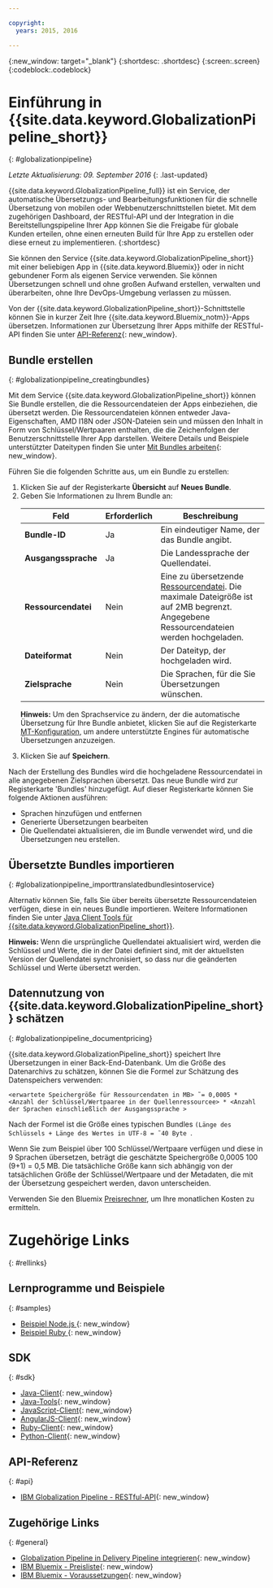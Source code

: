 ```yaml
---

copyright:
  years: 2015, 2016

---
```


{:new_window: target="_blank"}
{:shortdesc: .shortdesc}
{:screen:.screen}
{:codeblock:.codeblock}


# Einführung in {{site.data.keyword.GlobalizationPipeline_short}}
{: #globalizationpipeline}

*Letzte Aktualisierung: 09. September 2016*
{: .last-updated}

{{site.data.keyword.GlobalizationPipeline_full}} ist ein Service, der automatische Übersetzungs- und Bearbeitungsfunktionen für die schnelle Übersetzung von mobilen oder Webbenutzerschnittstellen bietet. Mit dem zugehörigen Dashboard, der RESTful-API und der Integration in die Bereitstellungspipeline Ihrer App können Sie die Freigabe für globale Kunden erteilen, ohne einen erneuten Build für Ihre App zu erstellen oder diese erneut zu implementieren.
{:shortdesc}

Sie können den Service {{site.data.keyword.GlobalizationPipeline_short}} mit einer beliebigen App in {{site.data.keyword.Bluemix}} oder in nicht gebundener Form als eigenen Service verwenden. Sie können Übersetzungen schnell und ohne großen Aufwand erstellen, verwalten und überarbeiten, ohne Ihre DevOps-Umgebung verlassen zu müssen.

Von der {{site.data.keyword.GlobalizationPipeline_short}}-Schnittstelle können Sie in kurzer Zeit Ihre {{site.data.keyword.Bluemix_notm}}-Apps übersetzen. Informationen zur Übersetzung Ihrer Apps mithilfe der RESTful-API finden Sie unter [API-Referenz](https://gp-rest.ng.bluemix.net/translate/swagger/index.html){: new_window}. 


## Bundle erstellen
{: #globalizationpipeline_creatingbundles}

Mit dem Service {{site.data.keyword.GlobalizationPipeline_short}} können Sie Bundle erstellen, die die Ressourcendateien der Apps einbeziehen, die übersetzt werden. Die Ressourcendateien können entweder Java-Eigenschaften, AMD I18N oder JSON-Dateien sein und müssen den Inhalt in Form von Schlüssel/Wertpaaren enthalten, die die Zeichenfolgen der Benutzerschnittstelle Ihrer App darstellen.  Weitere Details und Beispiele unterstützter Dateitypen finden Sie unter [Mit Bundles arbeiten](./bundles.html){: new_window}.

Führen Sie die folgenden Schritte aus, um ein Bundle zu erstellen:

<ol>
<li>Klicken Sie auf der Registerkarte <strong>Übersicht</strong> auf <strong>Neues Bundle</strong>.</li>

<li>Geben Sie Informationen zu Ihrem Bundle an:</li>
<table>
<thead>
<tr>
<th>Feld</th>
<th>Erforderlich</th>
<th>Beschreibung</th>
</tr>
</thead>
<tbody>
<tr>
<td><strong>Bundle-ID</strong></td>
<td>Ja</td>
<td>Ein eindeutiger Name, der das Bundle angibt.</td>
</tr>
<tr>
<td><strong>Ausgangssprache</strong></td>
<td>Ja</td>
<td>Die Landessprache der Quellendatei.</td>
</tr>
<tr>
<td><strong>Ressourcendatei</strong></td>
<td>Nein</td>
<td>Eine zu übersetzende <a href=https://new-console.ng.bluemix.net/docs/services/GlobalizationPipeline/bundles.html>Ressourcendatei</a>. Die maximale Dateigröße ist auf 2MB begrenzt. Angegebene Ressourcendateien werden hochgeladen.</td>
</tr>
<tr>
<td><strong>Dateiformat</strong></td>
<td>Nein</td>
<td>Der Dateityp, der hochgeladen wird.</td>
</tr>
<tr>
<td><strong>Zielsprache</strong></td>
<td>Nein</td>
<td>Die Sprachen, für die Sie Übersetzungen wünschen.</td>
</tr>
</tbody>
</table>

<p><strong>Hinweis:</strong> Um den Sprachservice zu ändern, der die automatische Übersetzung für Ihre Bundle anbietet, klicken Sie auf die Registerkarte <a href=https://new-console.ng.bluemix.net/docs/services/GlobalizationPipeline/managing_translations.html#globalizationpipeline_service_to_service>MT-Konfiguration</a>, um andere unterstützte Engines für automatische Übersetzungen anzuzeigen.</p>

<li>Klicken Sie auf <strong>Speichern</strong>.</li></ol>


Nach der Erstellung des Bundles wird die hochgeladene Ressourcendatei in alle angegebenen Zielsprachen übersetzt. Das neue Bundle wird zur Registerkarte 'Bundles' hinzugefügt. Auf dieser Registerkarte können Sie folgende Aktionen ausführen:

* Sprachen hinzufügen und entfernen
* Generierte Übersetzungen bearbeiten
* Die Quellendatei aktualisieren, die im Bundle verwendet wird, und die Übersetzungen neu erstellen.

## Übersetzte Bundles importieren
{: #globalizationpipeline_importtranslatedbundlesintoservice}

Alternativ können Sie, falls Sie über bereits übersetzte Ressourcendateien verfügen, diese in ein neues Bundle importieren. Weitere Informationen finden Sie unter [Java Client Tools für {{site.data.keyword.GlobalizationPipeline_short}}](https://github.com/IBM-Bluemix/gp-java-tools).

**Hinweis:**  Wenn die ursprüngliche Quellendatei aktualisiert wird, werden die Schlüssel und Werte, die in der Datei definiert sind, mit der aktuellsten Version der Quellendatei synchronisiert, so dass nur die geänderten Schlüssel und Werte übersetzt werden.

## Datennutzung von {{site.data.keyword.GlobalizationPipeline_short}} schätzen
{: #globalizationpipeline_documentpricing}

{{site.data.keyword.GlobalizationPipeline_short}} speichert Ihre Übersetzungen in einer Back-End-Datenbank. Um die Größe des Datenarchivs zu schätzen, können Sie die Formel zur Schätzung des Datenspeichers verwenden:

`<erwartete Speichergröße für Ressourcendaten in MB> ˜= 0,0005 * <Anzahl der Schlüssel/Wertpaaree in der Quellenressourcee> * <Anzahl der Sprachen einschließlich der Ausgangssprache >`

Nach der Formel ist die Größe eines typischen Bundles `(Länge des Schlüssels + Länge des Wertes in UTF-8 = ˜40 Byte `.

Wenn Sie zum Beispiel über 100 Schlüssel/Wertpaare verfügen und diese in 9 Sprachen übersetzen, beträgt die geschätzte Speichergröße 0,0005 100 (9+1) = 0,5 MB. Die tatsächliche Größe kann sich abhängig von der tatsächlichen Größe der Schlüssel/Wertpaare und der Metadaten, die mit der Übersetzung gespeichert werden, davon unterscheiden.

Verwenden Sie den Bluemix [Preisrechner](https://console.ng.bluemix.net/?direct=classic/#/pricing/cloudOEPaneId=pricing&paneId=pricingSheet&orgGuid=127a45f4-4461-4d5b-a26b-6dc2fdd1a3a2&spaceGuid=208fb1ff-413b-4fd9-9615-e8226062d0f3), um Ihre monatlichen Kosten zu ermitteln.


# Zugehörige Links
{: #rellinks}
## Lernprogramme und Beispiele
{: #samples}

* [Beispiel Node.js ](https://github.com/IBM-Bluemix/gp-nodejs-sample){: new_window}
* [Beispiel Ruby ](https://github.com/IBM-Bluemix/gp-ruby-sample){: new_window}

## SDK
{: #sdk}

* [Java-Client](https://github.com/IBM-Bluemix/gp-java-client){: new_window}
* [Java-Tools](https://github.com/IBM-Bluemix/gp-java-tools){: new_window}
* [JavaScript-Client](https://github.com/IBM-Bluemix/gp-js-client){: new_window}
* [AngularJS-Client](https://github.com/IBM-Bluemix/gp-angular-client){: new_window}
* [Ruby-Client](https://github.com/IBM-Bluemix/gp-ruby-client){: new_window}
* [Python-Client](https://github.com/IBM-Bluemix/gp-python-client){: new_window}

## API-Referenz
{: #api}

* [IBM Globalization Pipeline - RESTful-API](https://gp-rest.ng.bluemix.net/translate/swagger/index.html){: new_window}

## Zugehörige Links
{: #general}

* [Globalization Pipeline in Delivery Pipeline integrieren](https://hub.jazz.net/docs/deploy_ext/#globalize){: new_window}
* [IBM Bluemix - Preisliste](https://www.ng.bluemix.net/#/pricing){: new_window}
* [IBM Bluemix - Voraussetzungen](https://developer.ibm.com/bluemix/support/#prereqs){: new_window}
